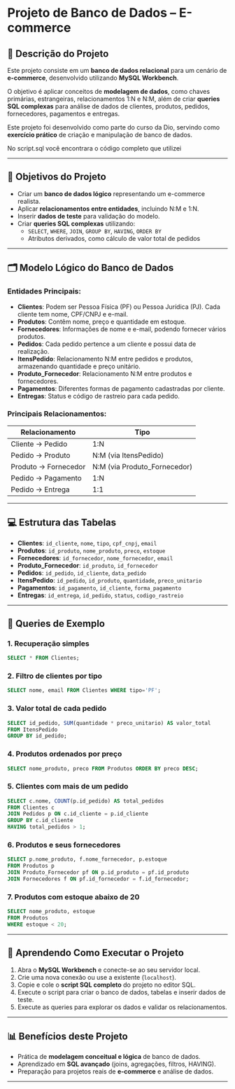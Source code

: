 # Projeto de Banco de Dados – E-commerce

## 📌 Descrição do Projeto
Este projeto consiste em um **banco de dados relacional** para um cenário de **e-commerce**, desenvolvido utilizando **MySQL Workbench**.  

O objetivo é aplicar conceitos de **modelagem de dados**, como chaves primárias, estrangeiras, relacionamentos 1:N e N:M, além de criar **queries SQL complexas** para análise de dados de clientes, produtos, pedidos, fornecedores, pagamentos e entregas.

Este projeto foi desenvolvido como parte do curso da Dio, servindo como **exercício prático** de criação e manipulação de banco de dados.

No script.sql você encontrara o código completo que utilizei

---

## 🎯 Objetivos do Projeto
- Criar um **banco de dados lógico** representando um e-commerce realista.  
- Aplicar **relacionamentos entre entidades**, incluindo N:M e 1:N.  
- Inserir **dados de teste** para validação do modelo.  
- Criar **queries SQL complexas** utilizando:  
  - `SELECT`, `WHERE`, `JOIN`, `GROUP BY`, `HAVING`, `ORDER BY`  
  - Atributos derivados, como cálculo de valor total de pedidos  

---

## 🗂️ Modelo Lógico do Banco de Dados

### Entidades Principais:
- **Clientes**: Podem ser Pessoa Física (PF) ou Pessoa Jurídica (PJ). Cada cliente tem nome, CPF/CNPJ e e-mail.  
- **Produtos**: Contêm nome, preço e quantidade em estoque.  
- **Fornecedores**: Informações de nome e e-mail, podendo fornecer vários produtos.  
- **Pedidos**: Cada pedido pertence a um cliente e possui data de realização.  
- **ItensPedido**: Relacionamento N:M entre pedidos e produtos, armazenando quantidade e preço unitário.  
- **Produto_Fornecedor**: Relacionamento N:M entre produtos e fornecedores.  
- **Pagamentos**: Diferentes formas de pagamento cadastradas por cliente.  
- **Entregas**: Status e código de rastreio para cada pedido.  

### Principais Relacionamentos:
| Relacionamento | Tipo |
|----------------|------|
| Cliente → Pedido | 1:N |
| Pedido → Produto | N:M (via ItensPedido) |
| Produto → Fornecedor | N:M (via Produto_Fornecedor) |
| Pedido → Pagamento | 1:N |
| Pedido → Entrega | 1:1 |

---

## 💻 Estrutura das Tabelas

- **Clientes**: `id_cliente`, `nome`, `tipo`, `cpf_cnpj`, `email`  
- **Produtos**: `id_produto`, `nome_produto`, `preco`, `estoque`  
- **Fornecedores**: `id_fornecedor`, `nome_fornecedor`, `email`  
- **Produto_Fornecedor**: `id_produto`, `id_fornecedor`  
- **Pedidos**: `id_pedido`, `id_cliente`, `data_pedido`  
- **ItensPedido**: `id_pedido`, `id_produto`, `quantidade`, `preco_unitario`  
- **Pagamentos**: `id_pagamento`, `id_cliente`, `forma_pagamento`  
- **Entregas**: `id_entrega`, `id_pedido`, `status`, `codigo_rastreio`  

---

## 🔧 Queries de Exemplo

### 1. Recuperação simples
```sql
SELECT * FROM Clientes;
````

### 2. Filtro de clientes por tipo

```sql
SELECT nome, email FROM Clientes WHERE tipo='PF';
```

### 3. Valor total de cada pedido

```sql
SELECT id_pedido, SUM(quantidade * preco_unitario) AS valor_total
FROM ItensPedido
GROUP BY id_pedido;
```

### 4. Produtos ordenados por preço

```sql
SELECT nome_produto, preco FROM Produtos ORDER BY preco DESC;
```

### 5. Clientes com mais de um pedido

```sql
SELECT c.nome, COUNT(p.id_pedido) AS total_pedidos
FROM Clientes c
JOIN Pedidos p ON c.id_cliente = p.id_cliente
GROUP BY c.id_cliente
HAVING total_pedidos > 1;
```

### 6. Produtos e seus fornecedores

```sql
SELECT p.nome_produto, f.nome_fornecedor, p.estoque
FROM Produtos p
JOIN Produto_Fornecedor pf ON p.id_produto = pf.id_produto
JOIN Fornecedores f ON pf.id_fornecedor = f.id_fornecedor;
```

### 7. Produtos com estoque abaixo de 20

```sql
SELECT nome_produto, estoque 
FROM Produtos
WHERE estoque < 20;
```

---

## 🚀 Aprendendo Como Executar o Projeto

1. Abra o **MySQL Workbench** e conecte-se ao seu servidor local.
2. Crie uma nova conexão ou use a existente (`localhost`).
3. Copie e cole o **script SQL completo** do projeto no editor SQL.
4. Execute o script para criar o banco de dados, tabelas e inserir dados de teste.
5. Execute as queries para explorar os dados e validar os relacionamentos.

---

## 📊 Benefícios deste Projeto

* Prática de **modelagem conceitual e lógica** de banco de dados.
* Aprendizado em **SQL avançado** (joins, agregações, filtros, HAVING).
* Preparação para projetos reais de **e-commerce** e análise de dados.

---

